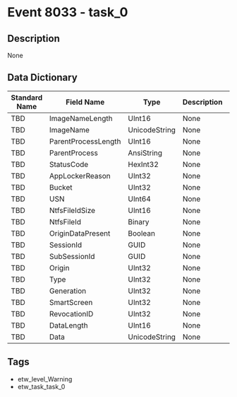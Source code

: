 # Event 8033 - task_0

## Description
None

## Data Dictionary
|Standard Name|Field Name|Type|Description|Sample Value|
|---|---|---|---|---|
|TBD|ImageNameLength|UInt16|None|`None`|
|TBD|ImageName|UnicodeString|None|`None`|
|TBD|ParentProcessLength|UInt16|None|`None`|
|TBD|ParentProcess|AnsiString|None|`None`|
|TBD|StatusCode|HexInt32|None|`None`|
|TBD|AppLockerReason|UInt32|None|`None`|
|TBD|Bucket|UInt32|None|`None`|
|TBD|USN|UInt64|None|`None`|
|TBD|NtfsFileIdSize|UInt16|None|`None`|
|TBD|NtfsFileId|Binary|None|`None`|
|TBD|OriginDataPresent|Boolean|None|`None`|
|TBD|SessionId|GUID|None|`None`|
|TBD|SubSessionId|GUID|None|`None`|
|TBD|Origin|UInt32|None|`None`|
|TBD|Type|UInt32|None|`None`|
|TBD|Generation|UInt32|None|`None`|
|TBD|SmartScreen|UInt32|None|`None`|
|TBD|RevocationID|UInt32|None|`None`|
|TBD|DataLength|UInt16|None|`None`|
|TBD|Data|UnicodeString|None|`None`|

## Tags
* etw_level_Warning
* etw_task_task_0